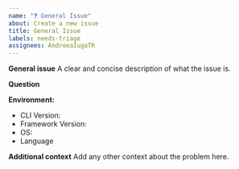 ```yaml
---
name: "❓ General Issue"
about: Create a new issue
title: General Issue
labels: needs-triage
assignees: AndreeaIugaTR
---
```


**General issue**
A clear and concise description of what the issue is.

**Question**
<!--
Ask your question here. Include any details relevant 
-->

**Environment:**
 - CLI Version: 
 - Framework Version:
 - OS:
 - Language

**Additional context**
Add any other context about the problem here.
